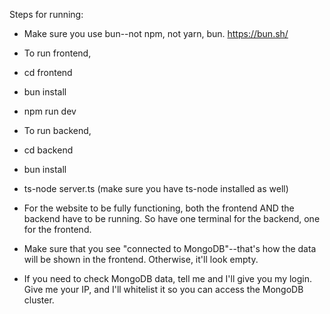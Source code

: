 Steps for running:


- Make sure you use bun--not npm, not yarn, bun. https://bun.sh/

- To run frontend,
-    cd frontend
-    bun install
-    npm run dev


- To run backend,
-   cd backend
-   bun install
-   ts-node server.ts (make sure you have ts-node installed as well)

- For the website to be fully functioning, both the frontend AND the backend have to be running. So have one terminal for the backend, one for the frontend.
- Make sure that you see "connected to MongoDB"--that's how the data will be shown in the frontend. Otherwise, it'll look empty.
- If you need to check MongoDB data, tell me and I'll give you my login. Give me your IP, and I'll whitelist it so you can access the MongoDB cluster.

